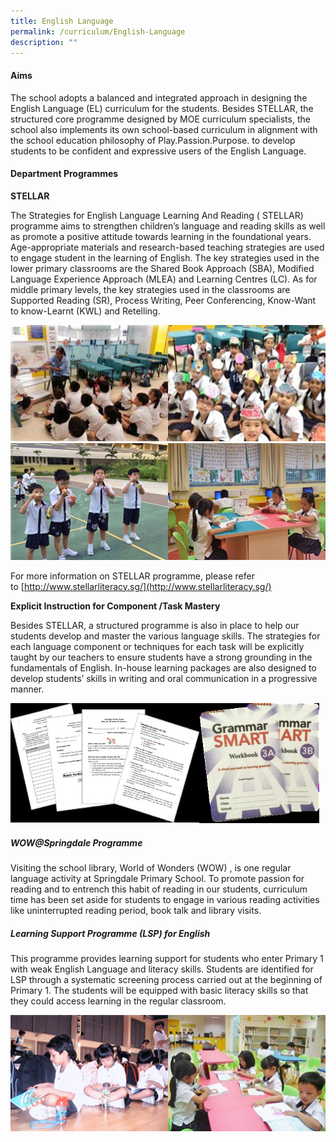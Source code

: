 ```yaml
---
title: English Language
permalink: /curriculum/English-Language
description: ""
---
```

#### Aims

The school adopts a balanced and integrated approach in designing the English Language (EL) curriculum for the students. Besides STELLAR, the structured core programme designed by MOE curriculum specialists, the school also implements its own school-based curriculum in alignment with the school education philosophy of Play.Passion.Purpose. to develop students to be confident and expressive users of the English Language.

  

#### Department Programmes

**STELLAR**

The Strategies for English Language Learning And Reading ( STELLAR) programme aims to strengthen children’s language and reading skills as well as promote a positive attitude towards learning in the foundational years. Age-appropriate materials and research-based teaching strategies are used to engage student in the learning of English. The key strategies used in the lower primary classrooms are the Shared Book Approach (SBA), Modified Language Experience Approach (MLEA) and Learning Centres (LC). As for middle primary levels, the key strategies used in the classrooms are Supported Reading (SR), Process Writing, Peer Conferencing, Know-Want to know-Learnt (KWL) and Retelling.

<img src="/images/Photo%201a.jpeg" 
     style="width:50%;float:left">
<img src="/images/Photo%202a.jpeg" 
     style="width:50%">
<img src="/images/Photo%203a.jpeg" 
     style="width:50%;float:left">
<img src="/images/Photo%204a.jpeg" 
     style="width:50%">

For more information on STELLAR programme, please refer to [http://www.stellarliteracy.sg/](http://www.stellarliteracy.sg/)

**Explicit Instruction for Component /Task Mastery**

Besides STELLAR, a structured programme is also in place to help our students develop and master the various language skills. The strategies for each language component or techniques for each task will be explicitly taught by our teachers to ensure students have a strong grounding in the fundamentals of English. In-house learning packages are also designed to develop students’ skills in writing and oral communication in a progressive manner.

<img src="/images/photo%205.jpeg" 
     style="width:60%;float:left">
<img src="/images/Photo%206.jpeg" 
     style="width:38%">
		 
##### WOW@Springdale Programme  
  

Visiting the school library, World of Wonders (WOW) , is one regular language activity at Springdale Primary School. To promote passion for reading and to entrench this habit of reading in our students, curriculum time has been set aside for students to engage in various reading activities like uninterrupted reading period, book talk and library visits.  
  

##### Learning Support Programme (LSP) for English

This programme provides learning support for students who enter Primary 1 with weak English Language and literacy skills. Students are identified for LSP through a systematic screening process carried out at the beginning of Primary 1. The students will be equipped with basic literacy skills so that they could access learning in the regular classroom.

<img src="/images/Photo%207a.jpeg" 
     style="width:50%;float:left">
<img src="/images/Photo%208a.jpeg" 
     style="width:50%">